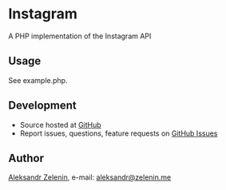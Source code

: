 # Instagram

A PHP implementation of the Instagram API

## Usage

See example.php.

## Development

- Source hosted at [GitHub](https://github.com/zelenin/Instagram)
- Report issues, questions, feature requests on [GitHub Issues](https://github.com/zelenin/Instagram/issues)

## Author

[Aleksandr Zelenin](https://github.com/zelenin/), e-mail: [aleksandr@zelenin.me](mailto:aleksandr@zelenin.me)